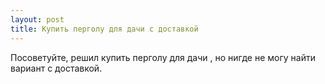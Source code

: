 ```yaml
---
layout: post 
title: Купить перголу для дачи с доставкой 
--- 
```

Посоветуйте, решил купить перголу для дачи , но нигде не могу найти вариант с доставкой.